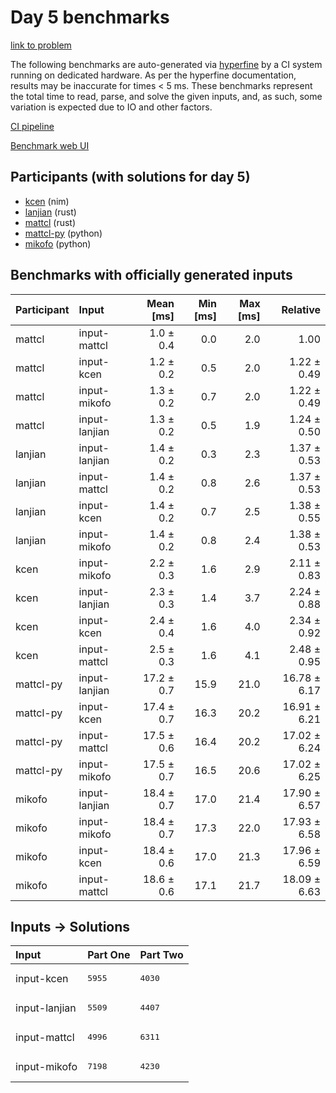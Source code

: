 # Day 5 benchmarks

[link to problem](https://adventofcode.com/2024/day/5)

The following benchmarks are auto-generated via
[hyperfine](https://github.com/sharkdp/hyperfine) by a CI system running on
dedicated hardware. As per the hyperfine documentation, results may be
inaccurate for times < 5 ms. These benchmarks represent the total time to read,
parse, and solve the given inputs, and, as such, some variation is expected due
to IO and other factors.

[CI pipeline](http://ci.papercode.net:8080/teams/main/pipelines/aoc2024)

[Benchmark web UI](https://aoc.ancalagon.black)


## Participants (with solutions for day 5)

- [kcen](https://github.com/kcen/aoc2024) (nim)
- [lanjian](https://github.com/lanjian/aoc-2024) (rust)
- [mattcl](https://github.com/mattcl/aoc2024) (rust)
- [mattcl-py](https://github.com/mattcl/aoc2024-py) (python)
- [mikofo](https://github.com/mikofo/aoc2024) (python)


## Benchmarks with officially generated inputs

| Participant | Input | Mean [ms] | Min [ms] | Max [ms] | Relative |
|:---|:---|---:|---:|---:|---:|
| mattcl | input-mattcl | 1.0 ± 0.4 | 0.0 | 2.0 | 1.00 |
| mattcl | input-kcen | 1.2 ± 0.2 | 0.5 | 2.0 | 1.22 ± 0.49 |
| mattcl | input-mikofo | 1.3 ± 0.2 | 0.7 | 2.0 | 1.22 ± 0.49 |
| mattcl | input-lanjian | 1.3 ± 0.2 | 0.5 | 1.9 | 1.24 ± 0.50 |
| lanjian | input-lanjian | 1.4 ± 0.2 | 0.3 | 2.3 | 1.37 ± 0.53 |
| lanjian | input-mattcl | 1.4 ± 0.2 | 0.8 | 2.6 | 1.37 ± 0.53 |
| lanjian | input-kcen | 1.4 ± 0.2 | 0.7 | 2.5 | 1.38 ± 0.55 |
| lanjian | input-mikofo | 1.4 ± 0.2 | 0.8 | 2.4 | 1.38 ± 0.53 |
| kcen | input-mikofo | 2.2 ± 0.3 | 1.6 | 2.9 | 2.11 ± 0.83 |
| kcen | input-lanjian | 2.3 ± 0.3 | 1.4 | 3.7 | 2.24 ± 0.88 |
| kcen | input-kcen | 2.4 ± 0.4 | 1.6 | 4.0 | 2.34 ± 0.92 |
| kcen | input-mattcl | 2.5 ± 0.3 | 1.6 | 4.1 | 2.48 ± 0.95 |
| mattcl-py | input-lanjian | 17.2 ± 0.7 | 15.9 | 21.0 | 16.78 ± 6.17 |
| mattcl-py | input-kcen | 17.4 ± 0.7 | 16.3 | 20.2 | 16.91 ± 6.21 |
| mattcl-py | input-mattcl | 17.5 ± 0.6 | 16.4 | 20.2 | 17.02 ± 6.24 |
| mattcl-py | input-mikofo | 17.5 ± 0.7 | 16.5 | 20.6 | 17.02 ± 6.25 |
| mikofo | input-lanjian | 18.4 ± 0.7 | 17.0 | 21.4 | 17.90 ± 6.57 |
| mikofo | input-mikofo | 18.4 ± 0.7 | 17.3 | 22.0 | 17.93 ± 6.58 |
| mikofo | input-kcen | 18.4 ± 0.6 | 17.0 | 21.3 | 17.96 ± 6.59 |
| mikofo | input-mattcl | 18.6 ± 0.6 | 17.1 | 21.7 | 18.09 ± 6.63 |


## Inputs -> Solutions

| Input | Part One | Part Two |
|:---|:---|:---|
|input-kcen|<pre>5955</pre>|<pre>4030</pre>|
|input-lanjian|<pre>5509</pre>|<pre>4407</pre>|
|input-mattcl|<pre>4996</pre>|<pre>6311</pre>|
|input-mikofo|<pre>7198</pre>|<pre>4230</pre>|